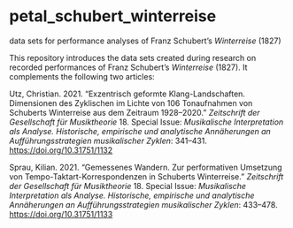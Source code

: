 # petal_schubert_winterreise
data sets for performance analyses of Franz Schubert’s *Winterreise* (1827)

This repository introduces the data sets created during research on recorded performances of Franz Schubert’s *Winterreise* (1827). It complements the following two articles:

Utz, Christian. 2021. “Exzentrisch geformte Klang-Landschaften. Dimensionen des Zyklischen im Lichte von 106 Tonaufnahmen von Schuberts Winterreise aus dem Zeitraum 1928–2020.” *Zeitschrift der Gesellschaft für Musiktheorie* 18. Special Issue: *Musikalische Interpretation als Analyse. Historische, empirische und analytische Annäherungen an Aufführungsstrategien musikalischer Zyklen*: 341–431. https://doi.org/10.31751/1132

Sprau, Kilian. 2021. “Gemessenes Wandern. Zur performativen Umsetzung von Tempo-Taktart-Korrespondenzen in Schuberts Winterreise.” *Zeitschrift der Gesellschaft für Musiktheorie* 18. Special Issue: *Musikalische Interpretation als Analyse. Historische, empirische und analytische Annäherungen an Aufführungsstrategien musikalischer Zyklen*: 433–478. https://doi.org/10.31751/1133

